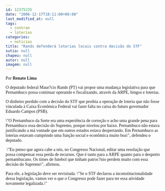 ```yaml
---
id: 12375235
date: "2006-12-17T18:11:00+00:00"
last_modified_at: null
tags:
  - contran
  - loterias
categories:
  - noticias
title: "Rands defenderá loterias locais contra decisão do STF"
sutia: null
chapeu: null
autor: null
imagem: null
---
```

<p><P><FONT face=Verdana>Por<STRONG> Renato Lima</STRONG></FONT></P></p>
<p><P><FONT face=Verdana>O deputado federal Maur?cio Rands (PT) vai propor uma mudança legislativa para que Pernambuco possa continuar operando e fiscalizando, através da ARPE, bingos e loterias. </FONT></P></p>
<p><P><FONT face=Verdana>O dinheiro perdido com a decisão do STF que proibia a operação de loteria que não fosse vinculada à Caixa Econômica Federal vai fazer falta no caixa do futuro governador Eduardo Campos (PSB).</FONT></P></p>
<p><P><FONT face=Verdana>\"O Pernambuco da Sorte era uma experiência de correção e acho uma grande pena para Pernambuco essa decisão do Supremo, porque nivelou por baixo. Pernambuco não estava justificando a má vontade que em outros estados estava despertando. Em Pernambuco as loterias estavam cumprindo uma função social e econômica muito boa\", defendeu o deputado.</FONT></P></p>
<p><P><FONT face=Verdana>&nbsp;\"Eu penso que agora cabe a nós, no Congresso Nacional, editar uma resolução que possa compensar essa perda de recursos. Que é tanto para a ARPE quanto para o desporto pernambucano. Os times de futebol que tinham patroc?nio perdem muito com essa decisão do Supremo\", afirmou.</FONT></P></p>
<p><P><FONT face=Verdana>Para ele, a legislação deve ser revisitada. \"Se o STF declarou a inconstitucionalidade dessa legislação, vamos ver o que o Congresso pode fazer para ter essa atividade novamente legalizada.\"</FONT></P> </p>
